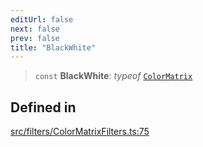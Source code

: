 ```yaml
---
editUrl: false
next: false
prev: false
title: "BlackWhite"
---
```


> `const` **BlackWhite**: *typeof* [`ColorMatrix`](/api/namespaces/filters/classes/colormatrix/)

## Defined in

[src/filters/ColorMatrixFilters.ts:75](https://github.com/fabricjs/fabric.js/blob/5c1240d8b4662e45868dd33f385f941de21c8e9c/src/filters/ColorMatrixFilters.ts#L75)
